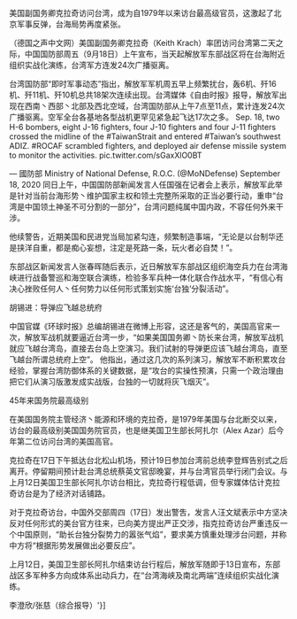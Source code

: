 美国副国务卿克拉奇访问台湾，成为自1979年以来访台最高级官员，这激起了北京军事反弹，台海局势再度紧张。

（德国之声中文网）美国副国务卿克拉奇（Keith Krach）率团访问台湾第二天之际，中国国防部周五（9月18日）上午宣布，当天起解放军东部战区将在台海附近组织实战化演练，台湾军方连发24次广播驱离。

台湾国防部“即时军事动态”指出，解放军军机周五早上频繁扰台，轰6机、歼16机、歼11机、歼10机总共18架次连续出现。台湾媒体《自由时报》报导，解放军出现在西南丶西部丶北部及西北空域，台湾国防部从上午7点至11点，累计连发24次广播驱离。空军全台各基地各型战机更罕见紧急起飞达17次之多。 Sep. 18, two H-6 bombers, eight J-16 fighters, four J-10 fighters and four J-11 fighters crossed the midline of the #TaiwanStrait and entered #Taiwan’s southwest ADIZ. #ROCAF scrambled fighters, and deployed air defense missile system to monitor the activities. pic.twitter.com/sGaxXlO0BT

&mdash; 國防部 Ministry of National Defense, R.O.C. (@MoNDefense) September 18, 2020 同日上午，中国国防部新闻发言人任国强在记者会上表示，解放军此举是针对当前台海形势丶维护国家主权和领土完整所采取的正当必要行动，重申“台湾是中国领土神圣不可分割的一部分”，台湾问题纯属中国内政，不容任何外来干涉。

他续警告，近期美国和民进党当局加紧勾连，频繁制造事端，“无论是以台制华还是挟洋自重，都是痴心妄想，注定是死路一条，玩火者必自焚！”。

东部战区新闻发言人张春晖随后表示，近日解放军东部战区组织海空兵力在台湾海峡进行战备警巡和海空联合演练，检验多军兵种一体化联合作战水平，“有信心有决心挫败任何人丶任何势力以任何形式策划实施‘台独’分裂活动”。

胡锡进：导弹应飞越总统府

中国官媒《环球时报》总编胡锡进在微博上形容，这还是客气的，美国高官来一次，解放军战机就要逼近台湾一步，“如果美国国务卿丶防长来台湾，解放军战机就应飞越台湾岛，直接去台岛上空演习。我们试射的导弹更应该飞越台湾岛，直至飞越台所谓总统府上空”。 他指出，通过这几次的系列演习，解放军不断积累攻台经验，掌握台湾防御体系的关键数据，是“攻台的实操性预演，只需一个政治理由把它们从演习版激发成实战版，台独的一切就将灰飞烟灭”。

45年来国务院最高级别

在美国国务院主管经济丶能源和环境的克拉奇，是1979年美国与台北断交以来，访台的最高级别美国国务院官员，也是继美国卫生部长阿扎尔（Alex Azar）后今年第二位访问台湾的美国高官。

克拉奇在17日下午抵达台北松山机场，预计19日参加台湾前总统李登辉告别式之后离开。停留期间预计赴台湾总统蔡英文官邸晚宴，并与台湾官员举行闭门会议。与上月12日美国卫生部长阿扎尔访台相比，克拉奇行程低调，但专家媒体估计克拉奇访台是为了经济对话铺路。

对于克拉奇访台，中国外交部周四（17日）发出警吿，发言人汪文斌表示中方坚决反对任何形式的美台官方往来，已向美方提出严正交涉，指克拉奇访台严重违反一个中国原则，“助长台独分裂势力的嚣张气焰”，要求美方慎重处理涉台问题，并称中方将“根据形势发展做出必要反应”。

上月12日，美国卫生部长阿扎尔结束访台行程后，解放军随即于13日宣布，东部战区多军种多方向成体系出动兵力，在“台湾海峡及南北两端”连续组织实战化演练。

李澄欣/张慈（综合报导）'}]